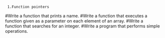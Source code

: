      1.Function pointers
#Write a function that prints a name.
#Write a function that executes a function given as a parameter on each element of an array.
#Write a function that searches for an integer.
#Write a program that performs simple operations.

